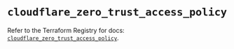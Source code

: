# `cloudflare_zero_trust_access_policy`

Refer to the Terraform Registry for docs: [`cloudflare_zero_trust_access_policy`](https://registry.terraform.io/providers/cloudflare/cloudflare/5.10.0/docs/resources/zero_trust_access_policy).
